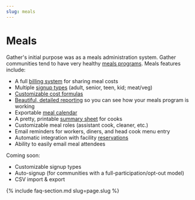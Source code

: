 ```yaml
---
slug: meals
---
```


# Meals

Gather's initial purpose was as a meals administration system. Gather communities tend to have very healthy [meals programs](/assets/screenshots/meals-index.png). Meals features include:

* A full [billing system](/features/billing) for sharing meal costs
* Multiple [signup types](/assets/screenshots/view-meal.png) (adult, senior, teen, kid; meat/veg)
* [Customizable cost formulas](/assets/screenshots/meal-formula-form.png)
* [Beautiful, detailed reporting](/assets/screenshots/meals-report.png) so you can see how your meals program is working
* Exportable [meal calendar](/assets/screenshots/meal-calendar-entries.png)
* A pretty, printable [summary sheet](/assets/screenshots/meal-summary.png) for cooks
* Customizable meal roles (assistant cook, cleaner, etc.)
* Email reminders for workers, diners, and head cook menu entry
* Automatic integration with facility [reservations](/features/reservations)
* Ability to easily email meal attendees

Coming soon:

* Customizable signup types
* Auto-signup (for communities with a full-participation/opt-out model)
* CSV import & export

{% include faq-section.md slug=page.slug %}
